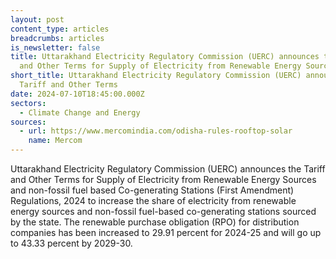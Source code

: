 ```yaml
---
layout: post
content_type: articles
breadcrumbs: articles
is_newsletter: false
title: Uttarakhand Electricity Regulatory Commission (UERC) announces the Tariff
  and Other Terms for Supply of Electricity from Renewable Energy Sources
short_title: Uttarakhand Electricity Regulatory Commission (UERC) announces the
  Tariff and Other Terms
date: 2024-07-10T18:45:00.000Z
sectors:
  - Climate Change and Energy
sources:
  - url: https://www.mercomindia.com/odisha-rules-rooftop-solar
    name: Mercom
---
```

Uttarakhand Electricity Regulatory Commission (UERC) announces the Tariff and Other Terms for Supply of Electricity from Renewable Energy Sources and non-fossil fuel based Co-generating Stations (First Amendment) Regulations, 2024 to increase the share of electricity from renewable energy sources and non-fossil fuel-based co-generating stations sourced by the state. The renewable purchase obligation (RPO) for distribution companies has been increased to 29.91 percent for 2024-25 and will go up to 43.33 percent by 2029-30.
